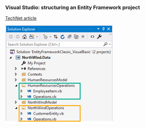 ### Visual Studio: structuring an Entity Framework project

[TechNet article](https://social.technet.microsoft.com/wiki/contents/articles/53225.visual-studio-structuring-an-entity-framework-project.aspx)

![ss](asserts/06.png)
